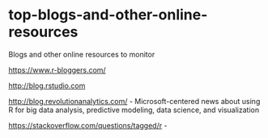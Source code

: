 # top-blogs-and-other-online-resources
Blogs and other online resources to monitor

https://www.r-bloggers.com/

http://blog.rstudio.com

http://blog.revolutionanalytics.com/ - Microsoft-centered news about using R for big data analysis, predictive modeling, data science, and visualization 

https://stackoverflow.com/questions/tagged/r - 

